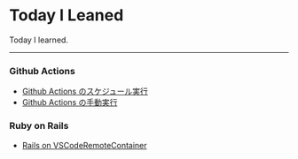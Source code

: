 # Today I Leaned

Today I learned.

---

### Github Actions

- [Github Actions のスケジュール実行](githubactions/run_on_schedule.md)
- [Github Actions の手動実行](githubactions/run_manually.md)

### Ruby on Rails

- [Rails on VSCodeRemoteContainer](rubyonrails/rails_on_vscode_remote_containers.md)